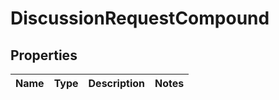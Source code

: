 
# DiscussionRequestCompound

## Properties
| Name | Type | Description | Notes |
| ------------ | ------------- | ------------- | ------------- |



